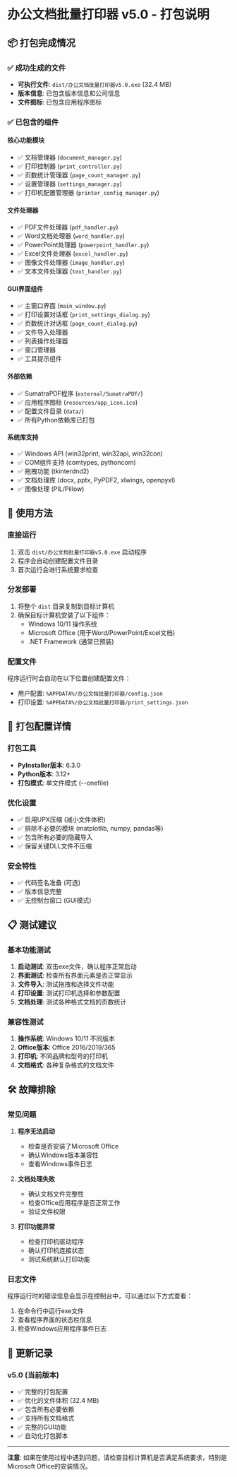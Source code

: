 # 办公文档批量打印器 v5.0 - 打包说明

## 📦 打包完成情况

### ✅ 成功生成的文件
- **可执行文件**: `dist/办公文档批量打印器v5.0.exe` (32.4 MB)
- **版本信息**: 已包含版本信息和公司信息
- **文件图标**: 已包含应用程序图标

### ✅ 已包含的组件

#### 核心功能模块
- ✅ 文档管理器 (`document_manager.py`)
- ✅ 打印控制器 (`print_controller.py`) 
- ✅ 页数统计管理器 (`page_count_manager.py`)
- ✅ 设置管理器 (`settings_manager.py`)
- ✅ 打印机配置管理器 (`printer_config_manager.py`)

#### 文件处理器
- ✅ PDF文件处理器 (`pdf_handler.py`)
- ✅ Word文档处理器 (`word_handler.py`)
- ✅ PowerPoint处理器 (`powerpoint_handler.py`)
- ✅ Excel文件处理器 (`excel_handler.py`)
- ✅ 图像文件处理器 (`image_handler.py`)
- ✅ 文本文件处理器 (`text_handler.py`)

#### GUI界面组件
- ✅ 主窗口界面 (`main_window.py`)
- ✅ 打印设置对话框 (`print_settings_dialog.py`)
- ✅ 页数统计对话框 (`page_count_dialog.py`)
- ✅ 文件导入处理器
- ✅ 列表操作处理器
- ✅ 窗口管理器
- ✅ 工具提示组件

#### 外部依赖
- ✅ SumatraPDF程序 (`external/SumatraPDF/`)
- ✅ 应用程序图标 (`resources/app_icon.ico`)
- ✅ 配置文件目录 (`data/`)
- ✅ 所有Python依赖库已打包

#### 系统库支持
- ✅ Windows API (win32print, win32api, win32con)
- ✅ COM组件支持 (comtypes, pythoncom)
- ✅ 拖拽功能 (tkinterdnd2)
- ✅ 文档处理库 (docx, pptx, PyPDF2, xlwings, openpyxl)
- ✅ 图像处理 (PIL/Pillow)

## 🚀 使用方法

### 直接运行
1. 双击 `dist/办公文档批量打印器v5.0.exe` 启动程序
2. 程序会自动创建配置文件目录
3. 首次运行会进行系统要求检查

### 分发部署
1. 将整个 `dist` 目录复制到目标计算机
2. 确保目标计算机安装了以下组件：
   - Windows 10/11 操作系统
   - Microsoft Office (用于Word/PowerPoint/Excel文档)
   - .NET Framework (通常已预装)

### 配置文件
程序运行时会自动在以下位置创建配置文件：
- 用户配置: `%APPDATA%/办公文档批量打印器/config.json`
- 打印设置: `%APPDATA%/办公文档批量打印器/print_settings.json`

## 🔧 打包配置详情

### 打包工具
- **PyInstaller版本**: 6.3.0
- **Python版本**: 3.12+
- **打包模式**: 单文件模式 (--onefile)

### 优化设置
- ✅ 启用UPX压缩 (减小文件体积)
- ✅ 排除不必要的模块 (matplotlib, numpy, pandas等)
- ✅ 包含所有必要的隐藏导入
- ✅ 保留关键DLL文件不压缩

### 安全特性
- ✅ 代码签名准备 (可选)
- ✅ 版本信息完整
- ✅ 无控制台窗口 (GUI模式)

## 📋 测试建议

### 基本功能测试
1. **启动测试**: 双击exe文件，确认程序正常启动
2. **界面测试**: 检查所有界面元素是否正常显示
3. **文件导入**: 测试拖拽和选择文件功能
4. **打印设置**: 测试打印机选择和参数配置
5. **文档处理**: 测试各种格式文档的页数统计

### 兼容性测试
1. **操作系统**: Windows 10/11 不同版本
2. **Office版本**: Office 2016/2019/365
3. **打印机**: 不同品牌和型号的打印机
4. **文档格式**: 各种复杂格式的文档文件

## 🛠️ 故障排除

### 常见问题
1. **程序无法启动**
   - 检查是否安装了Microsoft Office
   - 确认Windows版本兼容性
   - 查看Windows事件日志

2. **文档处理失败**
   - 确认文档文件完整性
   - 检查Office应用程序是否正常工作
   - 验证文件权限

3. **打印功能异常**
   - 检查打印机驱动程序
   - 确认打印机连接状态
   - 测试系统默认打印功能

### 日志文件
程序运行时的错误信息会显示在控制台中，可以通过以下方式查看：
1. 在命令行中运行exe文件
2. 查看程序界面的状态栏信息
3. 检查Windows应用程序事件日志

## 📝 更新记录

### v5.0 (当前版本)
- ✅ 完整的打包配置
- ✅ 优化的文件体积 (32.4 MB)
- ✅ 包含所有必要依赖
- ✅ 支持所有文档格式
- ✅ 完整的GUI功能
- ✅ 自动化打包脚本

---

**注意**: 如果在使用过程中遇到问题，请检查目标计算机是否满足系统要求，特别是Microsoft Office的安装情况。 